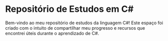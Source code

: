 # Repositório de Estudos em C#

Bem-vindo ao meu repositório de estudos da linguagem C#! Este espaço foi criado com o intuito de compartilhar meu progresso e recursos que encontrei úteis durante o aprendizado de C#. 
